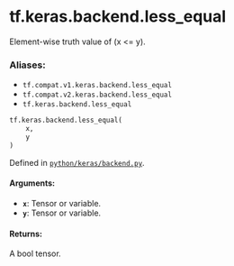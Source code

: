 <div itemscope itemtype="http://developers.google.com/ReferenceObject">
<meta itemprop="name" content="tf.keras.backend.less_equal" />
<meta itemprop="path" content="Stable" />
</div>

# tf.keras.backend.less_equal

Element-wise truth value of (x <= y).

### Aliases:

* `tf.compat.v1.keras.backend.less_equal`
* `tf.compat.v2.keras.backend.less_equal`
* `tf.keras.backend.less_equal`

``` python
tf.keras.backend.less_equal(
    x,
    y
)
```



Defined in [`python/keras/backend.py`](/code/stable/tensorflow/python/keras/backend.py).

<!-- Placeholder for "Used in" -->


#### Arguments:


* <b>`x`</b>: Tensor or variable.
* <b>`y`</b>: Tensor or variable.


#### Returns:

A bool tensor.
